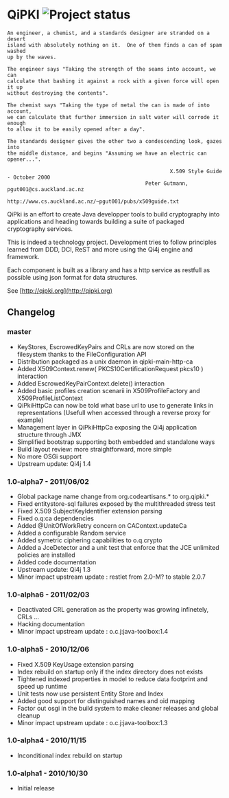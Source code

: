 # QiPKI ![Project status](http://stillmaintained.com/eskatos/qipki.png)


    An engineer, a chemist, and a standards designer are stranded on a desert
    island with absolutely nothing on it.  One of them finds a can of spam washed
    up by the waves.

    The engineer says "Taking the strength of the seams into account, we can
    calculate that bashing it against a rock with a given force will open it up
    without destroying the contents".

    The chemist says "Taking the type of metal the can is made of into account,
    we can calculate that further immersion in salt water will corrode it enough
    to allow it to be easily opened after a day".

    The standards designer gives the other two a condescending look, gazes into
    the middle distance, and begins "Assuming we have an electric can opener...".

                                                         X.509 Style Guide - October 2000
                                                 Peter Gutmann, pgut001@cs.auckland.ac.nz
                                 http://www.cs.auckland.ac.nz/~pgut001/pubs/x509guide.txt


QiPki is an effort to create Java developper tools to build cryptography into applications and heading towards building
a suite of packaged cryptography services.

This is indeed a technology project. Development tries to follow principles learned from DDD, DCI, ReST and more using
the Qi4j engine and framework.

Each component is built as a library and has a http service as restfull as possible using json format for data structures.

See [http://qipki.org](http://qipki.org)

## Changelog

### master

* KeyStores, EscrowedKeyPairs and CRLs are now stored on the filesystem thanks to the FileConfiguration API
* Distribution packaged as a unix daemon in qipki-main-http-ca
* Added X509Context.renew( PKCS10CertificationRequest pkcs10 ) interaction
* Added EscrowedKeyPairContext.delete() interaction
* Added basic profiles creation scenarii in X509ProfileFactory and X509ProfileListContext
* QiPkiHttpCa can now be told what base url to use to generate links in representations (Usefull when accessed through a reverse proxy for example)
* Management layer in QiPkiHttpCa exposing the Qi4j application structure through JMX
* Simplified bootstrap supporting both embedded and standalone ways
* Build layout review: more straightforward, more simple
* No more OSGi support
* Upstream update: Qi4j 1.4

### 1.0-alpha7 - 2011/06/02

* Global package name change from org.codeartisans.* to org.qipki.*
* Fixed entitystore-sql failures exposed by the multithreaded stress test
* Fixed X.509 SubjectKeyIdentifier extension parsing
* Fixed o.q:ca dependencies
* Added @UnitOfWorkRetry concern on CAContext.updateCa
* Added a configurable Random service
* Added symetric ciphering capabilities to o.q.crypto
* Added a JceDetector and a unit test that enforce that the JCE unlimited policies are installed
* Added code documentation
* Upstream update: Qi4j 1.3
* Minor impact upstream update : restlet from 2.0-M? to stable 2.0.7

### 1.0-alpha6 - 2011/02/03

* Deactivated CRL generation as the property was growing infinetely, CRLs ...
* Hacking documentation
* Minor impact upstream update : o.c.j:java-toolbox:1.4

### 1.0-alpha5 - 2010/12/06

* Fixed X.509 KeyUsage extension parsing
* Index rebuild on startup only if the index directory does not exists
* Tightened indexed properties in model to reduce data footprint and speed up runtime
* Unit tests now use persistent Entity Store and Index
* Added good support for distinguished names and oid mapping
* Factor out osgi in the build system to make cleaner releases and global cleanup
* Minor impact upstream update : o.c.j:java-toolbox:1.3

### 1.0-alpha4 - 2010/11/15

* Inconditional index rebuild on startup

### 1.0-alpha1 - 2010/10/30

* Initial release

